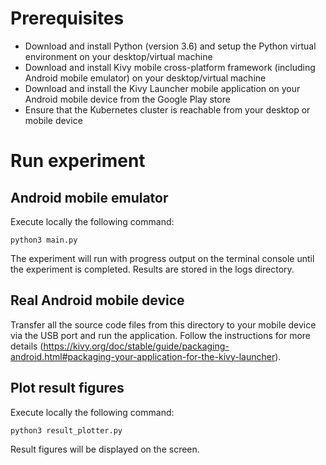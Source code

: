 # Prerequisites
- Download and install Python (version 3.6) and setup the Python virtual environment on your desktop/virtual machine
- Download and install Kivy mobile cross-platform framework (including Android mobile emulator) on your desktop/virtual machine
- Download and install the Kivy Launcher mobile application on your Android mobile device from the Google Play store
- Ensure that the Kubernetes cluster is reachable from your desktop or mobile device

# Run experiment
## Android mobile emulator
Execute locally the following command:

```
python3 main.py
```

The experiment will run with progress output on the terminal console until the experiment is completed. Results are stored in the logs directory.

## Real Android mobile device
Transfer all the source code files from this directory to your mobile device via the USB port and run the application. Follow the instructions for more details 
(https://kivy.org/doc/stable/guide/packaging-android.html#packaging-your-application-for-the-kivy-launcher).

## Plot result figures
Execute locally the following command:

```
python3 result_plotter.py
```

Result figures will be displayed on the screen.
